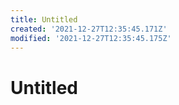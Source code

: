 ```yaml
---
title: Untitled
created: '2021-12-27T12:35:45.171Z'
modified: '2021-12-27T12:35:45.175Z'
---
```


# Untitled
